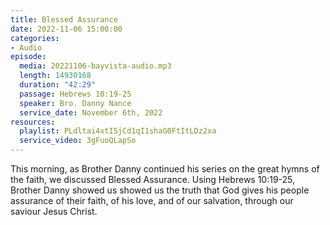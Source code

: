 ```yaml
---
title: Blessed Assurance
date: 2022-11-06 15:00:00
categories:
- Audio
episode:
  media: 20221106-bayvista-audio.mp3
  length: 14930168
  duration: "42:29"
  passage: Hebrews 10:19-25
  speaker: Bro. Danny Nance
  service_date: November 6th, 2022
resources:
  playlist: PLdltai4xtI5jCd1qI1shaG0FtItLDz2xa
  service_video: 3gFuoQLapSo
---
```

This morning, as Brother Danny continued his series on the great hymns of the faith, we discussed Blessed Assurance.  Using Hebrews 10:19-25, Brother Danny showed us showed us the truth that God gives his people assurance of their faith, of his love, and of our salvation, through our saviour Jesus Christ.